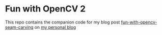 # Fun with OpenCV 2

This repo contains the companion code for my blog post [fun-with-opencv-seam-carving](http://vedadian.com/fun-with-opencv-2/) on [my personal blog](http://vedadian.com)
